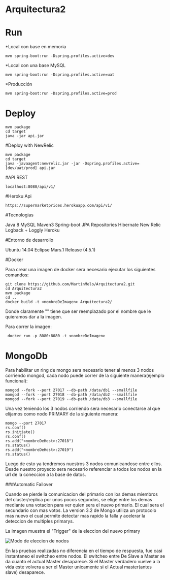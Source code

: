 # Arquitectura2

# Run 

*Local con base en memoria
```
mvn spring-boot:run -Dspring.profiles.active=dev
```
*Local con una base MySQL
```
mvn spring-boot:run -Dspring.profiles.active=uat
```
*Producción
```
mvn spring-boot:run -Dspring.profiles.active=prod
```

# Deploy

```
mvn package
cd target
java -jar api.jar
```

#Deploy with NewRelic

```
mvn package
cd target
java -javaagent:newrelic.jar -jar -Dspring.profiles.active=[dev/uat/prod] api.jar
```

#API REST
```
localhost:8080/api/v1/
```

#Heroku Api

```
https://supermarketprices.herokuapp.com/api/v1/
```

#Tecnologias

Java 8
MySQL
Maven3
Spring-boot
JPA Repositories
Hibernate
New Relic
Logback + Loggly
Heroku

#Entorno de desarrollo

Ubuntu 14.04
Eclipse Mars.1 Release (4.5.1)

#Docker

Para crear una imagen de docker sera necesario ejecutar los siguientes comandos:

```
git clone https://github.com/MartinMelo/Arquitectura2.git
cd Arquitectura2
mvn package
cd ..
docker build -t <nombreDeImagen> Arquitectura2/
```
Donde claramente "<nombreDeImagen>" tiene que ser reemplazado por el nombre que le quieramos dar a la imagen.

Para correr la imagen:
```
 docker run -p 8080:8080 -t <nombreDeImagen>
```



# MongoDb

Para habilitar un ring de mongo sera necesario tener al menos 3 nodos corriendo mongod,
cada nodo puede correr de la siguiente manera(ejemplo funcional):
```
mongod --fork --port 27017 --db-path /data/db1 --smallfile
mongod --fork --port 27018 --db-path /data/db2 --smallfile
mongod --fork --port 27019 --db-path /data/db3 --smallfile
```
Una vez teniendo los 3 nodos corriendo sera necesario conectarse al que elijamos 
como nodo PRIMARY de la siguiente manera:
```
mongo --port 27017
rs.conf()
rs.initiate()
rs.conf()
rs.add("<nombreDeHost>:27018")
rs.status()
rs.add("<nombreDeHost>:27019")
rs.status()
```
Luego de esto ya tendremos nuestros 3 nodos comunicandose entre ellos.
Desde nuestro proyecto sera necesario referenciar a todos los nodos en la url
de la coneccion a la base de datos.
 
 
 
###Automatic Failover


Cuando se pierde la comunicacion del primario con los demas miembros del cluster/replica por unos pocos segundos,
se elige entre los demas mediante una votacion para ver quien sera el nuevo primario. El cual sera
el secundario con mas votos.
La version 3.2 de Mongo utiliza un protocolo mas nuevo el cual permite detectar mas rapido la falla y acelerar
la deteccion de multiples primarys.

La imagen muestra el "Trigger" de la eleccion del nuevo primary

![Modo de eleccion de nodos](https://docs.mongodb.com/manual/_images/replica-set-trigger-election.png)



En las pruebas realizadas no diferencia en el tiempo de respuesta, fue casi instantaneo el switcheo entre nodos.
El switcheo entre De Slave a Master se da cuanto el actual Master desaparece. Si el Master verdadero vuelve a la vida
este volvera a ser el Master unicamente si el Actual master(antes slave) desaparece.